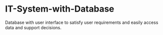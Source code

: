 # IT-System-with-Database
Database with user interface to satisfy user requirements and easily access data and support decisions.
